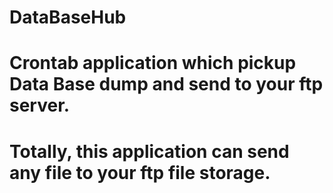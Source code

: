 # DataBaseHub
# Crontab application which pickup Data Base dump and send to your ftp server.
# Totally, this application can send any file to your ftp file storage.
